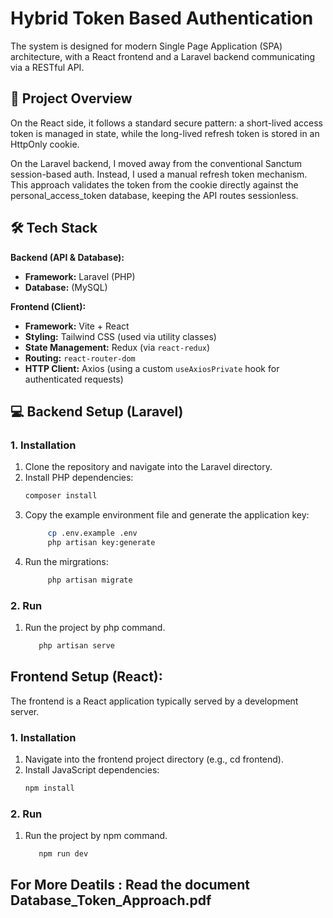 # Hybrid Token Based Authentication

 The system is designed for modern Single Page Application (SPA) architecture, with a
React frontend and a Laravel backend communicating via a RESTful API.


## 🚀 Project Overview

On the React side, it follows a standard secure pattern: a short-lived access token is managed in state, while the long-lived refresh token is stored in an HttpOnly cookie.

On the Laravel backend, I moved away from the conventional Sanctum session-based auth. Instead, I used a manual refresh token mechanism. This approach validates the token from the cookie directly against the personal_access_token database, keeping the API routes sessionless.


## 🛠️ Tech Stack

**Backend (API & Database):**
* **Framework:** Laravel (PHP)
* **Database:** (MySQL)

**Frontend (Client):**
* **Framework:** Vite + React
* **Styling:** Tailwind CSS (used via utility classes)
* **State Management:** Redux (via `react-redux`)
* **Routing:** `react-router-dom`
* **HTTP Client:** Axios (using a custom `useAxiosPrivate` hook for authenticated requests)

## 💻 Backend Setup (Laravel)

### 1. Installation

1. Clone the repository and navigate into the Laravel directory.
2. Install PHP dependencies:
   ```bash
   composer install
   ```
3. Copy the example environment file and generate the application key:
   ```bash
		cp .env.example .env
		php artisan key:generate
   ```
4. Run the mirgrations:
   ```bash
		php artisan migrate
   ```

### 2. Run

1. Run the project by php command.
   ```bash
      php artisan serve
   ```

	 
## Frontend Setup (React):
The frontend is a React application typically served by a development server.

### 1. Installation

1. Navigate into the frontend project directory (e.g., cd frontend).
2. Install JavaScript dependencies:
   ```bash
   npm install
   ```

### 2. Run

1. Run the project by npm command.
   ```bash
      npm run dev
   ```


## For More Deatils : Read the document Database_Token_Approach.pdf 

